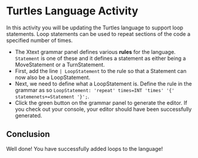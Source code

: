 # Turtles Language Activity
In this activity you will be updating the Turtles language to support loop statements. Loop statements can be used to repeat sections of the code a specified number of times.

- The Xtext grammar panel defines various **rules** for the language. ```Statement``` is one of these and it defines a statement as either being a MoveStatement or a TurnStatement. <!-- pointed: panel-xtext -->
- First, add the line ```| LoopStatement``` to the rule so that a Statement can now also be a LoopStatement. <!-- pointed: panel-xtext -->
- Next, we need to define what a LoopStatement is. Define the rule in the grammar as so ```LoopStatement: 'repeat' times=INT 'times' '{' statemenets+=Statement '}';```.  <!-- pointed: panel-xtext -->
- Click the green button on the grammar panel to generate the editor. If you check out your console, your editor should have been successfully generated.  <!-- pointed: panel-console, spotlighted: panel-xtext -->

## Conclusion
Well done! You have successfully added loops to the language!
